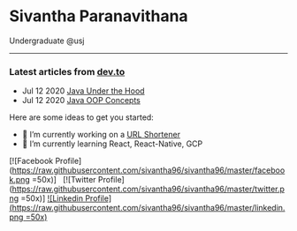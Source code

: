 # Sivantha Paranavithana
Undergraduate @usj 

<hr>

### Latest articles from [dev.to](dev.to/sivantha96)
* Jul 12 2020 [Java Under the Hood](https://dev.to/sivantha96/java-under-the-hood-3071)
* Jul 12 2020 [Java OOP Concepts](https://dev.to/sivantha96/java-oop-cheetsheet-4cfi)

Here are some ideas to get you started:

- 🔭 I’m currently working on a [URL Shortener](podi.me)
- 🌱 I’m currently learning React, React-Native, GCP

[![Facebook Profile](https://raw.githubusercontent.com/sivantha96/sivantha96/master/facebook.png =50x)] &nbsp; [![Twitter Profile](https://raw.githubusercontent.com/sivantha96/sivantha96/master/twitter.png =50x)]&nbsp;[![Linkedin Profile](https://raw.githubusercontent.com/sivantha96/sivantha96/master/linkedin.png =50x)](https://www.linkedin.com/in/sivantha96/)
